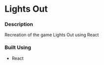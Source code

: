# Lights Out

### Description

Recreation of the game Lights Out using React

### Built Using

-   React
